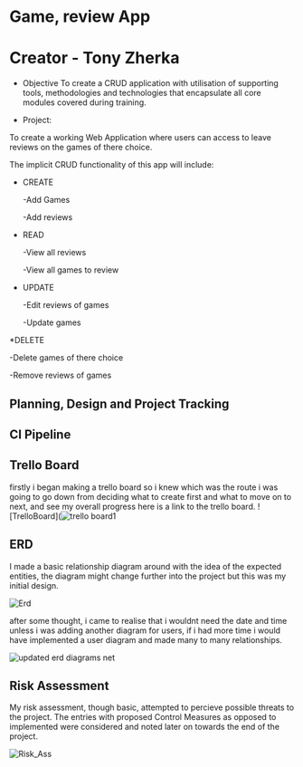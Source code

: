 # Game, review App

# Creator - Tony Zherka

* Objective
To create a CRUD application with utilisation of supporting tools,
methodologies and technologies that encapsulate all core modules
covered during training.

* Project:

To create a working Web Application where users can access to leave reviews on the games of there choice.

The implicit CRUD functionality of this app will include:

* CREATE

  -Add Games

  -Add reviews

* READ

  -View all reviews

  -View all games to review

* UPDATE

  -Edit reviews of games

  -Update games

*DELETE

  -Delete games of there choice

  -Remove reviews of games

## Planning, Design and Project Tracking

## CI Pipeline



## Trello Board

firstly i began making a trello board so i knew which was the route i was going to go down from deciding what to create first and what to move on to next, and see my overall progress here is a link to the trello board. ![TrelloBoard](![trello board1](https://user-images.githubusercontent.com/101265381/162193724-7fdce9b5-5484-4bee-8383-9cef30422263.png)


## ERD

I made a basic relationship diagram around with the idea of the expected entities, the diagram might change further into the project but this was my initial design. 

![Erd](https://user-images.githubusercontent.com/101265381/162194438-e733ae8b-c548-4a3f-b8c2-7e5a24336906.png)

after some thought, i came to realise that i wouldnt need the date and time unless i was adding another diagram for users, if i had more time i would have implemented a user diagram and made many to many relationships.

![updated erd diagrams net](https://user-images.githubusercontent.com/101265381/162431085-3bd74534-9533-4a15-900b-e6da4b7465b4.png)


## Risk Assessment

My risk assessment, though basic, attempted to percieve possible threats to the project. The entries with proposed Control Measures as opposed to implemented were considered and noted later on towards the end of the project.

![Risk_Ass](https://user-images.githubusercontent.com/101265381/162195607-c3c0ead6-f251-43a9-8da6-ac520720160a.png)

